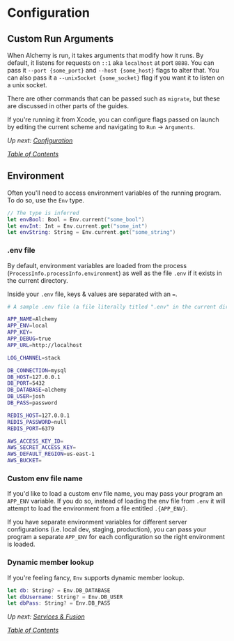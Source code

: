 # Configuration

## Custom Run Arguments
When Alchemy is run, it takes arguments that modify how it runs. By default, it listens for requests on `::1` aka `localhost` at port `8888`. You can pass it `--port {some_port}` and `--host {some_host}` flags to alter that. You can also pass it a `--unixSocket {some_socket}` flag if you want it to listen on a unix socket.

There are other commands that can be passed such as `migrate`, but these are discussed in other parts of the guides.

If you're running it from Xcode, you can configure flags passed on launch by editing the current scheme and navigating to `Run` -> `Arguments`.

_Up next: [Configuration](1b_Configuration.md)_

_[Table of Contents](/Docs)_

## Environment

Often you'll need to access environment variables of the running program. To do so, use the `Env` type.

```swift
// The type is inferred
let envBool: Bool = Env.current("some_bool")
let envInt: Int = Env.current.get("some_int")
let envString: String = Env.current.get("some_string")
```

### .env file

By default, environment variables are loaded from the process (`ProcessInfo.processInfo.environment`) as well as the file `.env` if it exists in the current directory.

Inside your `.env` file, keys & values are separated with an `=`.

```bash
# A sample .env file (a file literally titled ".env" in the current directory)

APP_NAME=Alchemy
APP_ENV=local
APP_KEY=
APP_DEBUG=true
APP_URL=http://localhost

LOG_CHANNEL=stack

DB_CONNECTION=mysql
DB_HOST=127.0.0.1
DB_PORT=5432
DB_DATABASE=alchemy
DB_USER=josh
DB_PASS=password

REDIS_HOST=127.0.0.1
REDIS_PASSWORD=null
REDIS_PORT=6379

AWS_ACCESS_KEY_ID=
AWS_SECRET_ACCESS_KEY=
AWS_DEFAULT_REGION=us-east-1
AWS_BUCKET=
```

### Custom env file name
If you'd like to load a custom env file name, you may pass your program an `APP_ENV` variable. If you do so, instead of loading the env file from `.env` it will attempt to load the environment from a file entitled `.{APP_ENV}`.

If you have separate environment variables for different server configurations (i.e. local dev, staging, production), you can pass your program a separate `APP_ENV` for each configuration so the right environment is loaded.

### Dynamic member lookup

If you're feeling fancy, `Env` supports dynamic member lookup.

```swift
let db: String? = Env.DB_DATABASE
let dbUsername: String? = Env.DB_USER
let dbPass: String? = Env.DB_PASS
```

_Up next: [Services & Fusion](2_Fusion.md)_

_[Table of Contents](/Docs)_